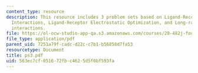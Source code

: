 ```yaml
---
content_type: resource
description: This resource includes 3 problem sets based on Ligand-Receptor Coulombic
  Interactions, Ligand-Receptor Electrostatic Optimization, and Long-range electrostatic
  interactions.
file: https://ol-ocw-studio-app-qa.s3.amazonaws.com/courses/20-482j-foundations-of-algorithms-and-computational-techniques-in-systems-biology-spring-2006/563ec7cf051672fbc4625d5f0bf593fa_ps3.pdf
file_type: application/pdf
parent_uid: 7251a79f-cadc-d22c-c7b1-b56858d7fa53
resourcetype: Document
title: ps3.pdf
uid: 563ec7cf-0516-72fb-c462-5d5f0bf593fa
---
```

